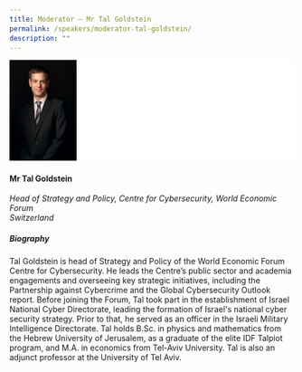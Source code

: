 ```yaml
---
title: Moderator – Mr Tal Goldstein
permalink: /speakers/moderator-tal-goldstein/
description: ""
---
```

![](/images/tal%20goldstein.png)

#### **Mr Tal Goldstein**

*Head of Strategy and Policy,  Centre for Cybersecurity, World Economic Forum 
<br>Switzerland*

##### **Biography**

Tal Goldstein is head of Strategy and Policy of the World Economic Forum Centre for Cybersecurity. He leads the Centre’s public sector and academia engagements and overseeing key strategic initiatives, including the Partnership against Cybercrime and the Global Cybersecurity Outlook report. Before joining the Forum, Tal took part in the establishment of Israel National Cyber Directorate, leading the formation of Israel's national cyber security strategy. Prior to that, he served as an officer in the Israeli Military Intelligence Directorate. Tal holds B.Sc. in physics and mathematics from the Hebrew University of Jerusalem, as a graduate of the elite IDF Talpiot program, and M.A. in economics from Tel-Aviv University. Tal is also an adjunct professor at the University of Tel Aviv.